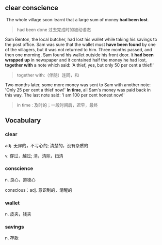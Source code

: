 ## clear conscience

​	The whole village soon learnt that a large sum of money **had been lost**. 

> had been done 过去完成时的被动语态

Sam Benton, the local butcher, had lost his wallet while taking his savings to the post office. Sam was sure that the wallet must **have been found** by one of the villagers, but it was not returned to him. Three months passed, and then one morning, Sam found his wallet outside his front door. It **had been wrapped up** in newspaper and it contained half the money he had lost, **together with** a note which said: 'A thief, yes, but only 50 per cent a thief!' 

> together with:（伴随）连同，和

Two months later, some more money was sent to Sam with another note: 'Only 25 per cent a thief now!' **In time**, all Sam's money was paid back in this way. The last note said: 'I am 100 per cent honest now!'

> in time : 及时的；一段时间后，迟早，最终

## Vocabulary

### clear

adj. 无罪的，不亏心的; 清楚的，没有杂质的

v. 穿过，越过; 清，清除，扫清

### conscience

n. 良心，道德心

conscious：adj. 意识到的，清醒的

### wallet

n. 皮夹，钱夹

### savings

n. 存款